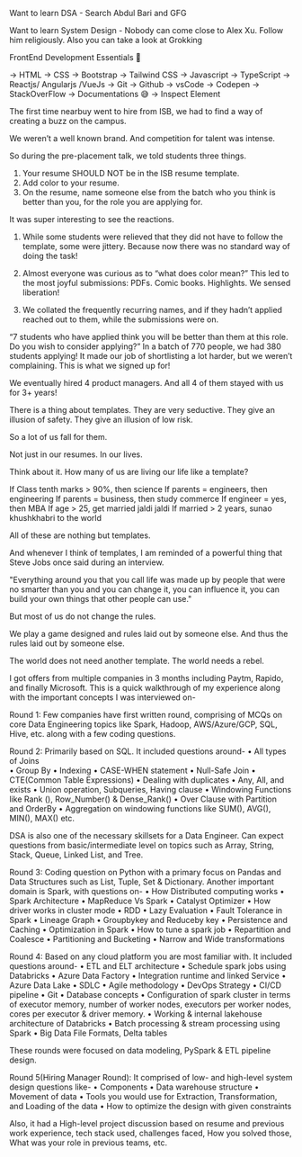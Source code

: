 Want to learn DSA - Search Abdul Bari and GFG

Want to learn System Design - Nobody can come close to Alex Xu. Follow him religiously. Also you can take a look at Grokking


FrontEnd Development Essentials 🚀

→ HTML
→ CSS
→ Bootstrap
→ Tailwind CSS
→ Javascript
→ TypeScript
→ Reactjs/ Angularjs /VueJs
→ Git
→ Github
→ vsCode
→ Codepen
→ StackOverFlow
→ Documentations 😅
→ Inspect Element 



The first time nearbuy went to hire from ISB, we had to find a way of creating a buzz on the campus.

We weren’t a well known brand. And competition for talent was intense.

So during the pre-placement talk, we told students three things.

1. Your resume SHOULD NOT be in the ISB resume template.
2. Add color to your resume.
3. On the resume, name someone else from the batch who you think is better than you, for the role you are applying for.

It was super interesting to see the reactions.

1. While some students were relieved that they did not have to follow the template, some were jittery. Because now there was no standard way of doing the task!
2. Almost everyone was curious as to “what does color mean?” This led to the most joyful submissions: PDFs. Comic books. Highlights.
We sensed liberation!

3. We collated the frequently recurring names, and if they hadn’t applied reached out to them, while the submissions were on.

“7 students who have applied think you will be better than them at this role. Do you wish to consider applying?”
In a batch of 770 people, we had 380 students applying!
It made our job of shortlisting a lot harder, but we weren’t complaining.
This is what we signed up for!

We eventually hired 4 product managers. And all 4 of them stayed with us for 3+ years!

There is a thing about templates.
They are very seductive.
They give an illusion of safety.
They give an illusion of low risk.

So a lot of us fall for them.

Not just in our resumes.
In our lives.

Think about it.
How many of us are living our life like a template?

If Class tenth marks > 90%, then science
If parents = engineers, then engineering
If parents = business, then study commerce
If engineer = yes, then MBA
If age > 25, get married jaldi jaldi
If married > 2 years, sunao khushkhabri to the world

All of these are nothing but templates.

And whenever I think of templates, I am reminded of a powerful thing that Steve Jobs once said during an interview.

"Everything around you that you call life was made up by people that were no smarter than you and you can change it, you can influence it, you can build your own things that other people can use."

But most of us do not change the rules.

We play a game designed and rules laid out by someone else.
And thus the rules laid out by someone else.

The world does not need another template.
The world needs a rebel.










I got offers from multiple companies in 3 months including Paytm, Rapido, and finally Microsoft.
This is a quick walkthrough of my experience along with the important concepts I was interviewed on-

Round 1: Few companies have first written round, comprising of MCQs on core Data Engineering topics like Spark, Hadoop, AWS/Azure/GCP, SQL, Hive, etc. along with a few coding questions.

Round 2: Primarily based on SQL. It included questions around-
• All types of Joins  
• Group By
• Indexing
• CASE-WHEN statement 
• Null-Safe Join
• CTE(Common Table Expressions)
• Dealing with duplicates
• Any, All, and exists
• Union operation, Subqueries, Having clause
• Windowing Functions like Rank (), Row_Number() & Dense_Rank()
• Over Clause with Partition and OrderBy
• Aggregation on windowing functions like SUM(), AVG(), MIN(), MAX() etc.

DSA is also one of the necessary skillsets for a Data Engineer. Can expect questions from basic/intermediate level on topics such as Array, String, Stack, Queue, Linked List, and Tree.

Round 3: Coding question on Python with a primary focus on Pandas and Data Structures such as List, Tuple, Set & Dictionary. Another important domain is Spark, with questions on-
• How Distributed computing works
• Spark Architecture
• MapReduce Vs Spark
• Catalyst Optimizer
• How driver works in cluster mode 
• RDD
• Lazy Evaluation
• Fault Tolerance in Spark
• Lineage Graph 
• Groupbykey and Reduceby key
• Persistence and Caching 
• Optimization in Spark
• How to tune a spark job
• Repartition and Coalesce
• Partitioning and Bucketing
• Narrow and Wide transformations

Round 4: Based on any cloud platform you are most familiar with. It included questions around-
• ETL and ELT architecture
• Schedule spark jobs using Databricks
• Azure Data Factory
• Integration runtime and linked Service
• Azure Data Lake
• SDLC
• Agile methodology 
• DevOps Strategy 
• CI/CD pipeline
• Git
• Database concepts
• Configuration of spark cluster in terms of executor memory, number of worker nodes, executors per worker nodes, cores per executor & driver memory.
• Working & internal lakehouse architecture of Databricks
• Batch processing & stream processing using Spark
• Big Data File Formats, Delta tables

These rounds were focused on data modeling, PySpark & ETL pipeline design.

Round 5(Hiring Manager Round): It comprised of low- and high-level system design questions like-
• Components
• Data warehouse structure
• Movement of data
• Tools you would use for Extraction, Transformation, and Loading of the data
• How to optimize the design with given constraints

Also, it had a High-level project discussion based on resume and previous work experience, tech stack used, challenges faced, How you solved those, What was your role in previous teams, etc.
